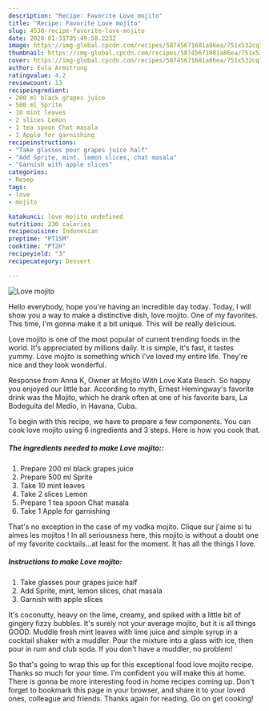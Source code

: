 ```yaml
---
description: "Recipe: Favorite Love mojito"
title: "Recipe: Favorite Love mojito"
slug: 4538-recipe-favorite-love-mojito
date: 2020-01-31T05:49:58.223Z
image: https://img-global.cpcdn.com/recipes/58745671681a86ea/751x532cq70/love-mojito-recipe-main-photo.jpg
thumbnail: https://img-global.cpcdn.com/recipes/58745671681a86ea/751x532cq70/love-mojito-recipe-main-photo.jpg
cover: https://img-global.cpcdn.com/recipes/58745671681a86ea/751x532cq70/love-mojito-recipe-main-photo.jpg
author: Eula Armstrong
ratingvalue: 4.2
reviewcount: 13
recipeingredient:
- 200 ml black grapes juice
- 500 ml Sprite
- 10 mint leaves
- 2 slices Lemon
- 1 tea spoon Chat masala
- 1 Apple for garnishing
recipeinstructions:
- "Take glasses pour grapes juice half"
- "Add Sprite, mint, lemon slices, chat masala"
- "Garnish with apple slices"
categories:
- Resep
tags:
- love
- mojito

katakunci: love mojito undefined
nutrition: 230 calories
recipecuisine: Indonesian
preptime: "PT15M"
cooktime: "PT2H"
recipeyield: "3"
recipecategory: Dessert

---
```



![Love mojito](https://img-global.cpcdn.com/recipes/58745671681a86ea/751x532cq70/love-mojito-recipe-main-photo.jpg)

Hello everybody, hope you're having an incredible day today. Today, I will show you a way to make a distinctive dish, love mojito. One of my favorites. This time, I'm gonna make it a bit unique. This will be really delicious.

Love mojito is one of the most popular of current trending foods in the world. It's appreciated by millions daily. It is simple, it's fast, it tastes yummy. Love mojito is something which I've loved my entire life. They're nice and they look wonderful.

Response from Anna K, Owner at Mojito With Love Kata Beach. So happy you enjoyed our little bar. According to myth, Ernest Hemingway&#39;s favorite drink was the Mojito, which he drank often at one of his favorite bars, La Bodeguita del Medio, in Havana, Cuba.


To begin with this recipe, we have to prepare a few components. You can cook love mojito using 6 ingredients and 3 steps. Here is how you cook that.

##### The ingredients needed to make Love mojito::

1. Prepare 200 ml black grapes juice
1. Prepare 500 ml Sprite
1. Take 10 mint leaves
1. Take 2 slices Lemon
1. Prepare 1 tea spoon Chat masala
1. Take 1 Apple for garnishing


That&#39;s no exception in the case of my vodka mojito. Clique sur j&#39;aime si tu aimes les mojitos ! In all seriousness here, this mojito is without a doubt one of my favorite cocktails…at least for the moment. It has all the things I love. 

##### Instructions to make Love mojito:

1. Take glasses pour grapes juice half
1. Add Sprite, mint, lemon slices, chat masala
1. Garnish with apple slices


It&#39;s coconutty, heavy on the lime, creamy, and spiked with a little bit of gingery fizzy bubbles. It&#39;s surely not your average mojito, but it is all things GOOD. Muddle fresh mint leaves with lime juice and simple syrup in a cocktail shaker with a muddler. Pour the mixture into a glass with ice, then pour in rum and club soda. If you don&#39;t have a muddler, no problem! 

So that's going to wrap this up for this exceptional food love mojito recipe. Thanks so much for your time. I'm confident you will make this at home. There is gonna be more interesting food in home recipes coming up. Don't forget to bookmark this page in your browser, and share it to your loved ones, colleague and friends. Thanks again for reading. Go on get cooking!
